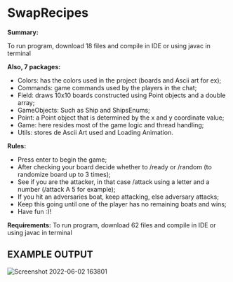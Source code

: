# SwapRecipes


**Summary:**

To run program, download 18 files and compile in IDE or using javac in terminal


**Also, 7 packages:**
- Colors: has the colors used in the project (boards and Ascii art for ex);
- Commands: game commands used by the players in the chat;
- Field: draws 10x10 boards constructed using Point objects and a double array;
- GameObjects: Such as Ship and ShipsEnums;
- Point: a Point object that is determined by the x and y coordinate value;
- Game: here resides most of the game logic and thread handling;
- Utils: stores de Ascii Art used and Loading Animation.

**Rules:**
- Press enter to begin the game;
- After checking your board decide whether to /ready or /random (to randomize board up to 3 times);
- See if you are the attacker, in that case /attack using a letter and a number (/attack A 5 for example);
- If you hit an adversaries boat, keep attacking, else adversary attacks;
- Keep this going until one of the player has no remaining boats and wins;
- Have fun :)!

**Requirements:**
To run program, download 62 files and compile in IDE or using javac in terminal

## EXAMPLE OUTPUT

![Screenshot 2022-06-02 163801](https://user-images.githubusercontent.com/103672168/171674503-8bb2a5f7-1402-4c07-833d-7c1a709ea338.png)


